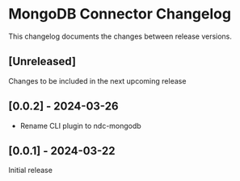 # MongoDB Connector Changelog
This changelog documents the changes between release versions.

## [Unreleased]
Changes to be included in the next upcoming release

## [0.0.2] - 2024-03-26
- Rename CLI plugin to ndc-mongodb

## [0.0.1] - 2024-03-22
Initial release